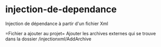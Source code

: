 # injection-de-dependance
Injection de dépendance à partir d'un fichier Xml

=Fichier a ajouter au projet=
Ajouter les archives externes qui se trouve dans la dossier /injectionxml/AddArchive
